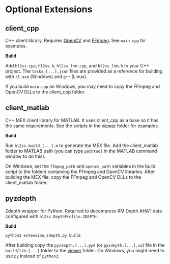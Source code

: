 # Optional Extensions

## client_cpp

C++ client library. Requires [OpenCV](https://opencv.org/releases/) and [FFmpeg](https://ffmpeg.org/download.html). See `main.cpp` for examples.

**Build**

Add `hl2ss.cpp`, `hl2ss.h`, `hl2ss_lnm.cpp`, and `hl2ss_lnm.h` to your C++ project.
The `tasks_[...].json` files are provided as a reference for building with `cl.exe` (Windows) and `g++` (Linux).

If you build `main.cpp` on Windows, you may need to copy the FFmpeg and OpenCV DLLs to the client_cpp folder.

## client_matlab

C++ MEX client library for MATLAB. It uses client_cpp as a base so it has the same requirements. See the scripts in the [viewer](https://github.com/jdibenes/hl2ss/tree/main/extensions/client_matlab/viewer) folder for examples.

**Build**

Run `hl2ss_build_[...].m` to generate the MEX file. Add the client_matlab folder to MATLAB path (you can type `pathtool` in the MATLAB command window to do this).

On Windows, set the `ffmpeg_path` and `opencv_path` variables in the build script to the folders containing the FFmpeg and OpenCV libraries. After building the MEX file, copy the FFmpeg and OpenCV DLLs to the client_matlab folder.

## pyzdepth 

Zdepth wrapper for Python. Required to decompress RM Depth AHAT data configured with `hl2ss.DepthProfile.ZDEPTH`.

**Build**

`python3 extension_zdepth.py build`

After building copy the `pyzdepth.[...].pyd` (or `pyzdepth.[...].so`) file in the `build/lib.[...]` folder to the [viewer](https://github.com/jdibenes/hl2ss/tree/main/viewer) folder. On Windows, you might need to use `py` instead of `python3`.
